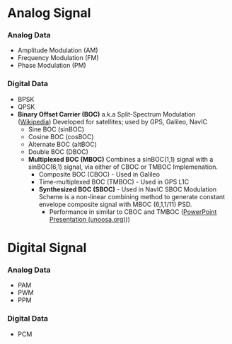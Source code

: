 # Analog Signal
### Analog Data
- Amplitude Modulation (AM)
- Frequency Modulation (FM)
- Phase Modulation (PM)
### Digital Data
- BPSK
- QPSK
- **Binary Offset Carrier (BOC)**
	a.k.a Split-Spectrum Modulation ([Wikipedia](https://en.wikipedia.org/wiki/Binary_offset_carrier_modulation))
	Developed for satellites; used by GPS, Galileo, NavIC
	- Sine BOC (sinBOC)
	- Cosine BOC (cosBOC)
	- Alternate BOC (altBOC)
	- Double BOC (DBOC)
	- **Multiplexed BOC (MBOC)**
		Combines a sinBOC(1,1) signal with a sinBOC(6,1) signal, via either of CBOC or TMBOC Implemenation.
		- Composite BOC (CBOC) - Used in Galileo
		- Time-multiplexed BOC (TMBOC) - Used in GPS L1C
		- **Synthesized BOC (SBOC)** - Used in NavIC
			SBOC Modulation Scheme is a non-linear combining method to generate constant envelope composite signal with MBOC (6,1,1/11) PSD.
			- Performance in similar to CBOC and TMBOC ([PowerPoint Presentation (unoosa.org)](unoosa.org)))

# Digital Signal
### Analog Data
- PAM
- PWM
- PPM
### Digital Data
- PCM